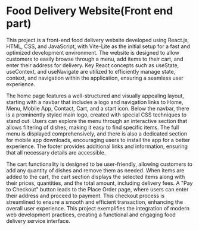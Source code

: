  # Food Delivery Website(Front end part)

This project is a front-end food delivery website developed using React.js, HTML, CSS, and JavaScript, with Vite-Lite as the initial setup for a fast and optimized development environment. The website is designed to allow customers to easily browse through a menu, add items to their cart, and enter their address for delivery. Key React concepts such as useState, useContext, and useNavigate are utilized to efficiently manage state, context, and navigation within the application, ensuring a seamless user experience.

The home page features a well-structured and visually appealing layout, starting with a navbar that includes a logo and navigation links to Home, Menu, Mobile App, Contact, Cart, and a start icon. Below the navbar, there is a prominently styled main logo, created with special CSS techniques to stand out. Users can explore the menu through an interactive section that allows filtering of dishes, making it easy to find specific items. The full menu is displayed comprehensively, and there is also a dedicated section for mobile app downloads, encouraging users to install the app for a better experience. The footer provides additional links and information, ensuring that all necessary details are accessible.

The cart functionality is designed to be user-friendly, allowing customers to add any quantity of dishes and remove them as needed. When items are added to the cart, the cart section displays the selected items along with their prices, quantities, and the total amount, including delivery fees. A "Pay to Checkout" button leads to the Place Order page, where users can enter their address and proceed to payment. This checkout process is streamlined to ensure a smooth and efficient transaction, enhancing the overall user experience. This project exemplifies the integration of modern web development practices, creating a functional and engaging food delivery service interface.

